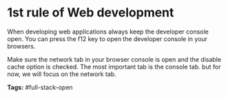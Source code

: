# 1st rule of Web development

When developing web applications always keep the developer console open. You can press the f12 key to open the developer console in your browsers.

Make sure the network tab in your browser console is open and the disable cache option is checked. The most important tab is the console tab. but for now, we will focus on the network tab.

**Tags:** #full-stack-open
